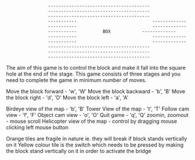 
					---------------------------------------
					---------------------------------------
					---------------------------------------
					-----------								-------------
					-----------								-------------
					-----------		 	 BOX			-------------
					-----------								-------------
					-----------								-------------
					---------------------------------------
					---------------------------------------
					---------------------------------------


The aim of this game is to control the block and make it fall
into the square hole at the end of the stage. This game consists
of three stages and you need to complete the game in minimum
number of moves. 


Move the block forward - 			'w', 'W'
Move the block backward - 		'b', 'B'
Move the block right - 				'd', 'D'
Move the block left - 				'a', 'A'

Birdeye view of the map - 		'b', 'B'
Tower View of the map - 			't', 'T'
Follow cam view - 						'f', 'F'
Object cam view - 						'o', 'O'
Quit game - 									'q', 'Q'
zoomin, zoomout - mouse scroll
Helicopter view of the map - control by dragging mouse clicking left mouse button

Orange tiles are fragile in nature ie. they will break if block stands vertically on it
Yellow colour tile is the switch which needs to be pressed by making the block stand vertically on it in order to activate the bridge
